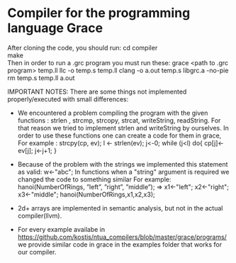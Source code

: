 # Compiler for the programming language Grace
After cloning the code, you should run:
cd compiler <br>
make <br>
Then in order to run a .grc program you must run these:
grace <path to .grc program>  temp.ll
llc -o temp.s temp.ll
clang -o a.out temp.s libgrc.a -no-pie
rm temp.s temp.ll
a.out

IMPORTANT NOTES:
There are some things not implemented properly/executed with small differences:
- We encountered a problem compiling the program with the given functions : strlen , strcmp, strcopy, strcat, writeString, readString. For that reason we tried to implement strlen and writeString by ourselves. In order to use these functions one can create a code for them in grace,
  For example : strcpy(cp, ev);
  l <- strlen(ev);
  j<-0;
  while (j<l) do{
    cp[j]<-ev[j];
    j<-j+1;
  }

- Because of the problem with the strings we implemented this statement as valid: w<-"abc";
  In functions when a "string" argument is required we changed the code to something similar
  For example:
      hanoi(NumberOfRings, ”left”, ”right”, ”middle”); =>
   x1<-"left";
   x2<-"right";
   x3<-"middle";
   hanoi(NumberOfRings,x1,x2,x3);
  
- 2d+ arrays are implemented in semantic analysis, but not in the actual compiler(llvm).
 
- For every example availabe in https://github.com/kostis/ntua_compilers/blob/master/grace/programs/ we provide similar code in grace in the examples folder that works for our compiler.

